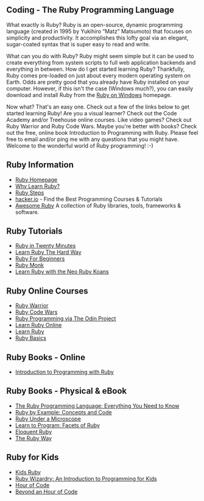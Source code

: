 ## Coding - The Ruby Programming Language

What exactly is Ruby? Ruby is an open-source, dynamic programming language (created in 1995 by Yukihiro “Matz” Matsumoto) that focuses on simplicity and productivity. It accomplishes this lofty goal via an elegant, sugar-coated syntax that is super easy to read and write. 

What can you do with Ruby? Ruby might seem simple but it can be used to create everything from system scripts to full web application backends and everything in between. How do I get started learning Ruby? Thankfully, Ruby comes pre-loaded on just about every modern operating system on Earth. Odds are pretty good that you already have Ruby installed on your computer. However, if this isn't the case (Windows much?), you can easily download and install Ruby from the [Ruby on Windows](https://rubyinstaller.org/) homepage. 

Now what? That's an easy one. Check out a few of the links below to get started learning Ruby! Are you a visual learner? Check out the Code Academy and/or Treehouse online courses. Like video games? Check out Ruby Warrior and Ruby Code Wars. Maybe you're better with books? Check out the free, online book Introduction to Programming with Ruby. Please feel free to email and/or ping me with any questions that you might have. Welcome to the wonderful world of Ruby programming! :-)   

## Ruby Information

- [Ruby Homepage](https://www.ruby-lang.org/en/)
- [Why Learn Ruby?](https://www.bestprogramminglanguagefor.me/why-learn-ruby)
- [Ruby Steps](https://www.rubysteps.com/)
- [hacker.io](https://hackr.io/) - Find the Best Programming Courses & Tutorials
- [Awesome Ruby](https://awesome-ruby.com/) A collection of Ruby libraries, tools, frameworks & software.

## Ruby Tutorials

- [Ruby in Twenty Minutes](https://www.ruby-lang.org/en/documentation/quickstart/)
- [Learn Ruby The Hard Way](https://learnrubythehardway.org/)
- [Ruby For Beginners](http://ruby-for-beginners.rubymonstas.org/)
- [Ruby Monk](https://rubymonk.com/)
- [Learn Ruby with the Neo Ruby Koans](http://rubykoans.com/)

## Ruby Online Courses

- [Ruby Warrior](https://www.bloc.io/ruby-warrior#/)
- [Ruby Code Wars](https://www.codewars.com/?language=ruby)
- [Ruby Programming via The Odin Project](https://www.theodinproject.com/courses/ruby-programming)
- [Learn Ruby Online](https://www.learnrubyonline.org/)
- [Learn Ruby](https://www.codecademy.com/learn/learn-ruby)
- [Ruby Basics](https://teamtreehouse.com/library/ruby-basics-2)

## Ruby Books - Online

- [Introduction to Programming with Ruby](https://launchschool.com/books/ruby)

## Ruby Books - Physical & eBook

- [The Ruby Programming Language: Everything You Need to Know](https://amzn.to/2Sdi7SM)
- [Ruby by Example: Concepts and Code](https://amzn.to/2KArOrM)
- [Ruby Under a Microscope](https://amzn.to/2TNa6p1)
- [Learn to Program: Facets of Ruby](https://amzn.to/2DZW7rw)
- [Eloquent Ruby](https://amzn.to/2zueW1Z)
- [The Ruby Way](https://amzn.to/2TLYr9U)

## Ruby for Kids

- [Kids Ruby](http://kidsruby.com/)
- [Ruby Wizardry: An Introduction to Programming for Kids](https://amzn.to/2r7zadd)
- [Hour of Code](https://hourofcode.com/us)
- [Beyond an Hour of Code](https://hourofcode.com/us/beyond)

